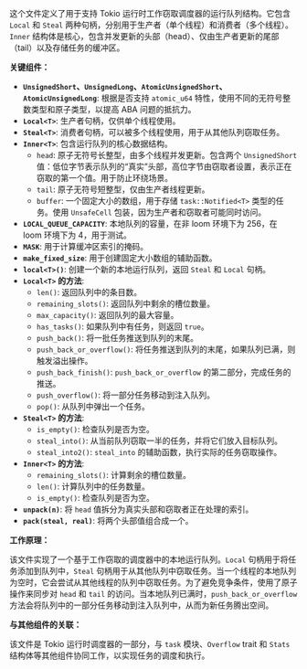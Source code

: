 这个文件定义了用于支持 Tokio 运行时工作窃取调度器的运行队列结构。它包含 `Local` 和 `Steal` 两种句柄，分别用于生产者（单个线程）和消费者（多个线程）。`Inner` 结构体是核心，包含并发更新的头部（head）、仅由生产者更新的尾部（tail）以及存储任务的缓冲区。

**关键组件：**

*   **`UnsignedShort`、`UnsignedLong`、`AtomicUnsignedShort`、`AtomicUnsignedLong`**:  根据是否支持 `atomic_u64` 特性，使用不同的无符号整数类型和原子类型，以提高 ABA 问题的抵抗力。
*   **`Local<T>`**: 生产者句柄，仅供单个线程使用。
*   **`Steal<T>`**: 消费者句柄，可以被多个线程使用，用于从其他队列窃取任务。
*   **`Inner<T>`**: 包含运行队列的核心数据结构。
    *   `head`:  原子无符号长整型，由多个线程并发更新。包含两个 `UnsignedShort` 值：低位字节表示队列的“真实”头部，高位字节由窃取者设置，表示正在窃取的第一个值。用于防止环绕场景。
    *   `tail`:  原子无符号短整型，仅由生产者线程更新。
    *   `buffer`:  一个固定大小的数组，用于存储 `task::Notified<T>` 类型的任务。使用 `UnsafeCell` 包装，因为生产者和窃取者可能同时访问。
*   **`LOCAL_QUEUE_CAPACITY`**:  本地队列的容量，在非 loom 环境下为 256，在 loom 环境下为 4，用于测试。
*   **`MASK`**:  用于计算缓冲区索引的掩码。
*   **`make_fixed_size`**:  用于创建固定大小数组的辅助函数。
*   **`local<T>()`**:  创建一个新的本地运行队列，返回 `Steal` 和 `Local` 句柄。
*   **`Local<T>` 的方法**:
    *   `len()`: 返回队列中的条目数。
    *   `remaining_slots()`: 返回队列中剩余的槽位数量。
    *   `max_capacity()`: 返回队列的最大容量。
    *   `has_tasks()`: 如果队列中有任务，则返回 `true`。
    *   `push_back()`: 将一批任务推送到队列的末尾。
    *   `push_back_or_overflow()`: 将任务推送到队列的末尾，如果队列已满，则触发溢出操作。
    *   `push_back_finish()`: `push_back_or_overflow` 的第二部分，完成任务的推送。
    *   `push_overflow()`: 将一部分任务移动到注入队列。
    *   `pop()`: 从队列中弹出一个任务。
*   **`Steal<T>` 的方法**:
    *   `is_empty()`: 检查队列是否为空。
    *   `steal_into()`: 从当前队列窃取一半的任务，并将它们放入目标队列。
    *   `steal_into2()`:  `steal_into` 的辅助函数，执行实际的任务窃取操作。
*   **`Inner<T>` 的方法**:
    *   `remaining_slots()`: 计算剩余的槽位数量。
    *   `len()`: 计算队列中的任务数量。
    *   `is_empty()`: 检查队列是否为空。
*   **`unpack(n)`**: 将 `head` 值拆分为真实头部和窃取者正在处理的索引。
*   **`pack(steal, real)`**:  将两个头部值组合成一个。

**工作原理：**

该文件实现了一个基于工作窃取的调度器中的本地运行队列。`Local` 句柄用于将任务添加到队列中，`Steal` 句柄用于从其他队列中窃取任务。当一个线程的本地队列为空时，它会尝试从其他线程的队列中窃取任务。为了避免竞争条件，使用了原子操作来同步对 `head` 和 `tail` 的访问。当本地队列已满时，`push_back_or_overflow` 方法会将队列中的一部分任务移动到注入队列中，从而为新任务腾出空间。

**与其他组件的关联：**

该文件是 Tokio 运行时调度器的一部分，与 `task` 模块、`Overflow` trait 和 `Stats` 结构体等其他组件协同工作，以实现任务的调度和执行。
